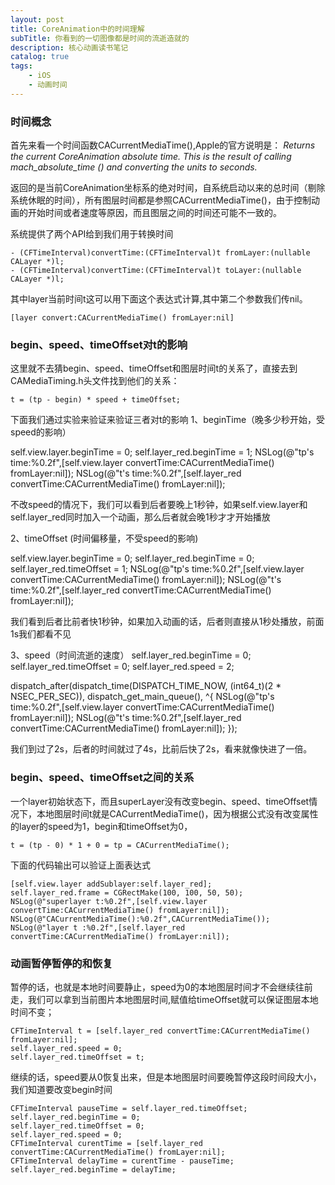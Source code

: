 ```yaml
---
layout: post
title: CoreAnimation中的时间理解
subTitle: 你看到的一切图像都是时间的流逝造就的
description: 核心动画读书笔记
catalog: true
tags:
    - iOS
    - 动画时间
---
```


### 时间概念
首先来看一个时间函数CACurrentMediaTime(),Apple的官方说明是：
*Returns the current CoreAnimation absolute time. This is the result of calling mach_absolute_time () and converting the units to seconds.*

返回的是当前CoreAnimation坐标系的绝对时间，自系统启动以来的总时间（剔除系统休眠的时间），所有图层时间都是参照CACurrentMediaTime()，由于控制动画的开始时间或者速度等原因，而且图层之间的时间还可能不一致的。

系统提供了两个API给到我们用于转换时间
```
- (CFTimeInterval)convertTime:(CFTimeInterval)t fromLayer:(nullable CALayer *)l;
- (CFTimeInterval)convertTime:(CFTimeInterval)t toLayer:(nullable CALayer *)l;
```

其中layer当前时间t这可以用下面这个表达式计算,其中第二个参数我们传nil。
```
[layer convert:CACurrentMediaTime() fromLayer:nil]
```

### begin、speed、timeOffset对t的影响
这里就不去猜begin、speed、timeOffset和图层时间t的关系了，直接去到CAMediaTiming.h头文件找到他们的关系：
```
t = (tp - begin) * speed + timeOffset;
```

下面我们通过实验来验证来验证三者对t的影响
1、beginTime（晚多少秒开始，受speed的影响）

self.view.layer.beginTime = 0;
self.layer_red.beginTime = 1;
NSLog(@"tp's time:%0.2f",[self.view.layer convertTime:CACurrentMediaTime() fromLayer:nil]);
NSLog(@"t's time:%0.2f",[self.layer_red convertTime:CACurrentMediaTime() fromLayer:nil]);

不改speed的情况下，我们可以看到后者要晚上1秒钟，如果self.view.layer和self.layer_red同时加入一个动画，那么后者就会晚1秒才才开始播放


2、timeOffset (时间偏移量，不受speed的影响)

self.view.layer.beginTime = 0;
self.layer_red.beginTime = 0;
self.layer_red.timeOffset = 1;
NSLog(@"tp's time:%0.2f",[self.view.layer convertTime:CACurrentMediaTime() fromLayer:nil]);
NSLog(@"t's time:%0.2f",[self.layer_red convertTime:CACurrentMediaTime() fromLayer:nil]);

我们看到后者比前者快1秒钟，如果加入动画的话，后者则直接从1秒处播放，前面1s我们都看不见


3、speed（时间流逝的速度）
self.layer_red.beginTime = 0;
self.layer_red.timeOffset = 0;
self.layer_red.speed = 2;

dispatch_after(dispatch_time(DISPATCH_TIME_NOW, (int64_t)(2 * NSEC_PER_SEC)), dispatch_get_main_queue(), ^{
    NSLog(@"tp's time:%0.2f",[self.view.layer convertTime:CACurrentMediaTime() fromLayer:nil]);
    NSLog(@"t's time:%0.2f",[self.layer_red convertTime:CACurrentMediaTime() fromLayer:nil]);
});

我们到过了2s，后者的时间就过了4s，比前后快了2s，看来就像快进了一倍。

### begin、speed、timeOffset之间的关系
一个layer初始状态下，而且superLayer没有改变begin、speed、timeOffset情况下，本地图层时间t就是CACurrentMediaTime()，因为根据公式没有改变属性的layer的speed为1，begin和timeOffset为0，
```
t = (tp - 0) * 1 + 0 = tp = CACurrentMediaTime();
```

下面的代码输出可以验证上面表达式
```
[self.view.layer addSublayer:self.layer_red];
self.layer_red.frame = CGRectMake(100, 100, 50, 50);
NSLog(@"superlayer t:%0.2f",[self.view.layer convertTime:CACurrentMediaTime() fromLayer:nil]);
NSLog(@"CACurrentMediaTime():%0.2f",CACurrentMediaTime());
NSLog(@"layer t :%0.2f",[self.layer_red convertTime:CACurrentMediaTime() fromLayer:nil]);
```

### 动画暂停暂停的和恢复
暂停的话，也就是本地时间要静止，speed为0的本地图层时间才不会继续往前走，我们可以拿到当前图片本地图层时间,赋值给timeOffset就可以保证图层本地时间不变；
```
CFTimeInterval t = [self.layer_red convertTime:CACurrentMediaTime() fromLayer:nil];
self.layer_red.speed = 0;
self.layer_red.timeOffset = t;
```
    
继续的话，speed要从0恢复出来，但是本地图层时间要晚暂停这段时间段大小，我们知道要改变begin时间
```
CFTimeInterval pauseTime = self.layer_red.timeOffset;
self.layer_red.beginTime = 0;
self.layer_red.timeOffset = 0;
self.layer_red.speed = 0;
CFTimeInterval curentTime = [self.layer_red convertTime:CACurrentMediaTime() fromLayer:nil];
CFTimeInterval delayTime = curentTime - pauseTime;
self.layer_red.beginTime = delayTime;
```